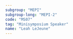 ```yaml
---
subgroup: "MEPI"
subgroup-long: "MEPI-2"
code: "MS07"
tag: "Minisymposium Speaker"
name: "Leah LeJeune"
---
```

